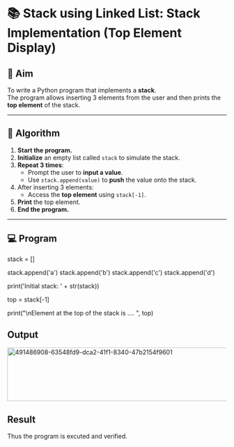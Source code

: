 # 📚 Stack using Linked List: Stack Implementation (Top Element Display)

## 🎯 Aim

To write a Python program that implements a **stack**.  
The program allows inserting 3 elements from the user and then prints the **top element** of the stack.

---

## 🧠 Algorithm

1. **Start the program.**
2. **Initialize** an empty list called `stack` to simulate the stack.
3. **Repeat 3 times**:
   - Prompt the user to **input a value**.
   - Use `stack.append(value)` to **push** the value onto the stack.
4. After inserting 3 elements:
   - Access the **top element** using `stack[-1]`.
5. **Print** the top element.
6. **End the program.**

---

## 💻 Program
stack = []

stack.append('a') stack.append('b') stack.append('c') stack.append('d')

print('Initial stack: ' + str(stack))

top = stack[-1]

print("\nElement at the top of the stack is .... ", top)

## Output
<img width="735" height="123" alt="491486908-63548fd9-dca2-41f1-8340-47b2154f9601" src="https://github.com/user-attachments/assets/0b4a4d33-1414-4686-8b5b-5ff00dabc3c0" />

## Result
Thus the program is excuted and verified.

